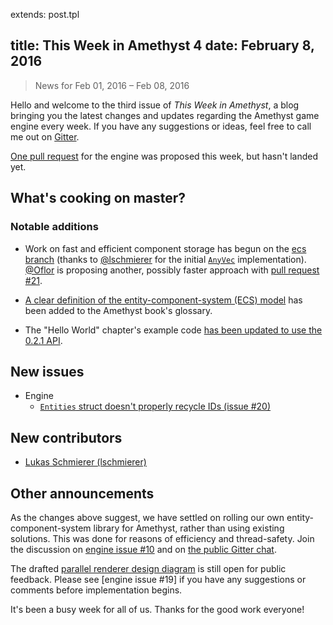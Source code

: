 extends: post.tpl

title: This Week in Amethyst 4
date: February 8, 2016
---

> News for Feb 01, 2016 – Feb 08, 2016

Hello and welcome to the third issue of *This Week in Amethyst*, a blog
bringing you the latest changes and updates regarding the Amethyst game engine
every week. If you have any suggestions or ideas, feel free to call me out on
[Gitter][gc].

[gc]: https://gitter.im/ebkalderon/amethyst

[One pull request][ep] for the engine was proposed this week, but hasn't landed
yet.

[ep]: https://github.com/ebkalderon/amethyst/pulls?q=is:pr+created:2016-02-01..2016-02-08

## What's cooking on master?

### Notable additions

* Work on fast and efficient component storage has begun on the [ecs branch][ec]
  (thanks to [@lschmierer][ls] for the initial [`AnyVec`][av] implementation).
  [@Oflor][of] is proposing another, possibly faster approach with
  [pull request #21][e21].

[ec]: https://github.com/ebkalderon/amethyst/tree/ecs
[ls]: https://github.com/lschmierer
[av]: https://github.com/lschmierer/anyvec
[of]: https://github.com/Oflor
[e21]: https://github.com/ebkalderon/amethyst/pull/21

* [A clear definition of the entity-component-system (ECS) model][em] has been
  added to the Amethyst book's glossary.

[em]: http://ebkalderon.github.io/amethyst/glossary.html#Entity-component-system%20(ECS)%20model

* The "Hello World" chapter's example code
  [has been updated to use the 0.2.1 API][hw].

[hw]: https://github.com/ebkalderon/amethyst/commit/2c9ab7f62add3880ec5159c517cc737c0eee14d5

## New issues

* Engine
  * [`Entities` struct doesn't properly recycle IDs (issue #20)][e20]

[e20]: https://github.com/ebkalderon/amethyst/issues/20

## New contributors

* [Lukas Schmierer (lschmierer)][ls]

## Other announcements

As the changes above suggest, we have settled on rolling our own
entity-component-system library for Amethyst, rather than using existing
solutions. This was done for reasons of efficiency and thread-safety. Join the
discussion on [engine issue #10][e10] and on [the public Gitter chat][gc].

[e10]: https://github.com/ebkalderon/amethyst/issues/10

The drafted [parallel renderer design diagram][rd] is still open for public
feedback. Please see [engine issue #19] if you have any suggestions or comments
before implementation begins.

[rd]: https://camo.githubusercontent.com/ac83c4ffa8cef072f6027efab57a7dcd74bbe04a/687474703a2f2f65626b616c6465726f6e2e6769746875622e696f2f616d6574687973742f696d616765732f64657369676e2f72656e64657265725f312e352e706e67
[e19]: https://github.com/ebkalderon/amethyst/issues/19

It's been a busy week for all of us. Thanks for the good work everyone!
